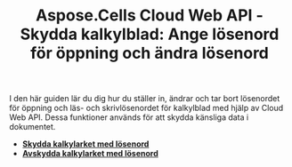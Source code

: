 ﻿---
title: "Aspose.Cells Cloud Web API - Skydda kalkylblad: Ange lösenord för öppning och ändra lösenord"
second_title: Comprehensive Developer Guid
ArticleTitle: "Spreadsheet Protection: Set Open Password and Modify Passwor"
linktitle: Skydd
type: docs
url: /sv/protection/
keywords: Aspose.Cells Cloud REST APIs, set open password, modify password, Excel security, Office Excel 2016, Office Excel 2019, Office Excel 365,Aspose.Cells, set open password, modify password, Excel securit
description: "Lär dig hur du skyddar dina kalkylblad genom att ställa in eller ändra lösenord för öppna ark med hjälp av Aspose.Cells Cloud REST API:er."
weight: 60
kwords: Excel Skydd, Office Moln, REST API, Kalkylbladssäkerhet, PDF Konvertering, CSV-hantering, JSON-data, Markdown-dokumentation, Utvecklarhandledning
---
I den här guiden lär du dig hur du ställer in, ändrar och tar bort lösenordet för öppning och läs- och skrivlösenordet för kalkylblad med hjälp av Cloud Web API. Dessa funktioner används för att skydda känsliga data i dokumentet.

- **[Skydda kalkylarket med lösenord](https://docs.aspose.cloud/cells/protect-spreadsheet/)**
- **[Avskydda kalkylarket med lösenord](https://docs.aspose.cloud/cells/unprotect-spreadsheet/)**
